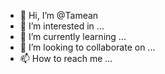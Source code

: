 - 👋 Hi, I’m @Tamean
- 👀 I’m interested in ...
- 🌱 I’m currently learning ...
- 💞️ I’m looking to collaborate on ...
- 📫 How to reach me ...

<!---
Tamean/Tamean is a ✨ special ✨ repository because its `README.md` (this file) appears on your GitHub profile.
You can click the Preview link to take a look at your changes.
--->
